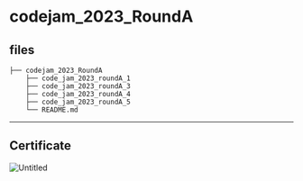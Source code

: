 # codejam_2023_RoundA

## files

```
├── codejam_2023_RoundA
    ├── code_jam_2023_roundA_1
    ├── code_jam_2023_roundA_3
    ├── code_jam_2023_roundA_4
    ├── code_jam_2023_roundA_5 
    └── README.md
```

---

## Certificate

![Untitled](%E1%84%8C%E1%85%A6%E1%84%86%E1%85%A9%E1%86%A8%20%E1%84%8B%E1%85%A5%E1%86%B9%E1%84%8B%E1%85%B3%E1%86%B7%208450a987085c4a16b06de0172e6fe1bb/Untitled.png)